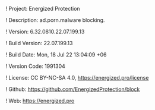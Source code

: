 ! Project: Energized Protection

! Description: ad.porn.malware blocking.

! Version: 6.32.0810.22.07.199.13

! Build Version: 22.07.199.13

! Build Date: Mon, 18 Jul 22 13:04:09 +06

! Version Code: 1991304

! License: CC BY-NC-SA 4.0, https://energized.pro/license

! Github: https://github.com/EnergizedProtection/block

! Web: https://energized.pro
